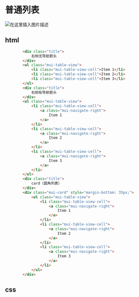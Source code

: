# 普通列表

![在这里插入图片描述](https://img-blog.csdnimg.cn/2019051011541017.png?x-oss-process=image/watermark,type_ZmFuZ3poZW5naGVpdGk,shadow_10,text_aHR0cHM6Ly9ibG9nLmNzZG4ubmV0L3oxODMyNzI5OTc1,size_16,color_FFFFFF,t_70)

## html



```html
		<div class="title">
			右侧无导航箭头
		</div>
		<ul class="mui-table-view">
			<li class="mui-table-view-cell">Item 1</li>
			<li class="mui-table-view-cell">Item 2</li>
			<li class="mui-table-view-cell">Item 3</li>
		</ul>
		<div class="title">
			右侧有导航箭头
		</div>
		<ul class="mui-table-view">
			<li class="mui-table-view-cell">
				<a class="mui-navigate-right">
					Item 1
				</a>
			</li>
			<li class="mui-table-view-cell">
				<a class="mui-navigate-right">
					Item 2
				</a>
			</li>
			<li class="mui-table-view-cell">
				<a class="mui-navigate-right">
					Item 3
				</a>
			</li>
		</ul>
		<div class="title">
			card（圆角列表）
		</div>
		<div class="mui-card" style="margin-bottom: 35px;">
			<ul class="mui-table-view">
				<li class="mui-table-view-cell">
					<a class="mui-navigate-right">
						Item 1
					</a>
				</li>
				<li class="mui-table-view-cell">
					<a class="mui-navigate-right">
						Item 2
					</a>
				</li>
				<li class="mui-table-view-cell">
					<a class="mui-navigate-right">
						Item 3
					</a>
				</li>
			</ul>
		</div>
```

## css


